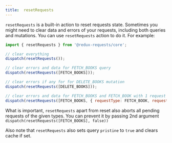 ```yaml
---
title:  resetRequests
---
```


`resetRequests` is a built-in action to reset requests state.
Sometimes you might need to clear data and errors of your requests, including both queries and mutations.
You can use `resetRequests` action to do it. For example:
```js
import { resetRequests } from '@redux-requests/core';

// clear everything
dispatch(resetRequests());

// clear errors and data for FETCH_BOOKS query
dispatch(resetRequests([FETCH_BOOKS]));

// clear errors if any for for DELETE_BOOKS mutation
dispatch(resetRequests([DELETE_BOOKS]));

// clear errors and data for FETCH_BOOKS and FETCH_BOOK with 1 request key
dispatch(resetRequests([FETCH_BOOKS, { requestType: FETCH_BOOK, requestKey: '1' }]));
```

What is important, `resetRequests` apart from reset also aborts all pending requests of the given types.
You can prevent it by passing 2nd argument `dispatch(resetRequests([FETCH_BOOKS], false))`

Also note that `resetRequests` also sets query `pristine` to `true` and clears cache if set.
